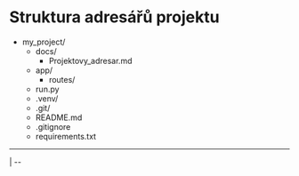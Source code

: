 # Struktura adresářů projektu

- my_project/
  - docs/
    - Projektovy_adresar.md
  - app/
    - routes/
  - run.py
  - .venv/
  - .git/
  - README.md
  - .gitignore
  - requirements.txt

---
| --
